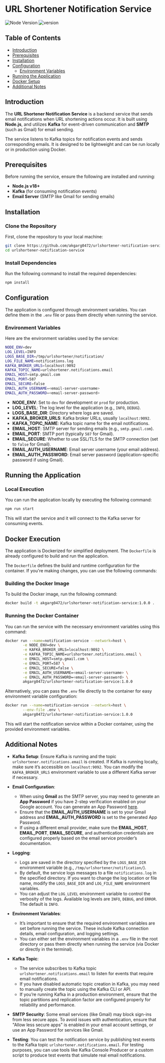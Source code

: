 # URL Shortener Notification Service

![Node Version](https://img.shields.io/badge/Node-18-green)
![version](https://img.shields.io/badge/version-1.0.0-blue)

## Table of Contents

- [Introduction](#introduction)
- [Prerequisites](#prerequisites)
- [Installation](#installation)
- [Configuration](#configuration)
  - [Environment Variables](#environment-variables)
- [Running the Application](#running-the-application)
- [Docker Setup](#docker-setup)
- [Additional Notes](#additional-notes)

## Introduction

The **URL Shortener Notification Service** is a backend service that sends email notifications when URL shortening actions occur. It is built using **Node.js**, and utilizes **Kafka** for event-driven communication and **SMTP** (such as Gmail) for email sending.

The service listens to Kafka topics for notification events and sends corresponding emails. It is designed to be lightweight and can be run locally or in production using Docker.

## Prerequisites

Before running the service, ensure the following are installed and running:

- **Node.js v18+**
- **Kafka** (for consuming notification events)
- **Email Server** (SMTP like Gmail for sending emails)

## Installation

### Clone the Repository

First, clone the repository to your local machine:

```bash
git clone https://github.com/akgarg0472/urlshortener-notification-service.git
cd urlshortener-notification-service
```

### Install Dependencies

Run the following command to install the required dependencies:

```bash
npm install
```

## Configuration

The application is configured through environment variables. You can define them in the `.env` file or pass them directly when running the service.

### Environment Variables

Here are the environment variables used by the service:

```bash
NODE_ENV=dev
LOG_LEVEL=INFO
LOGS_BASE_DIR=/tmp/urlshortener/notification/
LOG_FILE_NAME=notifications.log
KAFKA_BROKER_URLS=localhost:9092
KAFKA_TOPIC_NAME=urlshortener.notifications.email
EMAIL_HOST=smtp.gmail.com
EMAIL_PORT=587
EMAIL_SECURE=false
EMAIL_AUTH_USERNAME=<email-server-username>
EMAIL_AUTH_PASSWORD=<email-server-password>
```

- **NODE_ENV**: Set to `dev` for development or `prod` for production.
- **LOG_LEVEL**: The log level for the application (e.g., `INFO`, `DEBUG`).
- **LOGS_BASE_DIR**: Directory where logs are saved.
- **KAFKA_BROKER_URLS**: Kafka broker URLs, usually `localhost:9092`.
- **KAFKA_TOPIC_NAME**: Kafka topic name for the email notifications.
- **EMAIL_HOST**: SMTP server for sending emails (e.g., `smtp.gmail.com`).
- **EMAIL_PORT**: SMTP port (typically `587` for Gmail).
- **EMAIL_SECURE**: Whether to use SSL/TLS for the SMTP connection (set to `false` for Gmail).
- **EMAIL_AUTH_USERNAME**: Email server username (your email address).
- **EMAIL_AUTH_PASSWORD**: Email server password (application-specific password if using Gmail).

## Running the Application

### Local Execution

You can run the application locally by executing the following command:

```bash
npm run start
```

This will start the service and it will connect to the Kafka server for consuming events.

## Docker Execution

The application is Dockerized for simplified deployment. The `Dockerfile` is already configured to build and run the application.

The `Dockerfile` defines the build and runtime configuration for the container. If you're making changes, you can use the following commands:

### Building the Docker Image

To build the Docker image, run the following command:

```bash
docker build -t akgarg0472/urlshortener-notification-service:1.0.0 .
```

### Running the Docker Container

You can run the service with the necessary environment variables using this command:

```bash
docker run --name=notification-service --network=host \
        -e NODE_ENV=dev \
        -e KAFKA_BROKER_URLS=localhost:9092 \
        -e KAFKA_TOPIC_NAME=urlshortener.notifications.email \
        -e EMAIL_HOST=smtp.gmail.com \
        -e EMAIL_PORT=587 \
        -e EMAIL_SECURE=false \
        -e EMAIL_AUTH_USERNAME=<email-server-username> \
        -e EMAIL_AUTH_PASSWORD=<email-server-password> \
        akgarg0472/urlshortener-notification-service:1.0.0
```

Alternatively, you can pass the `.env` file directly to the container for easy environment variable configuration:

```bash
docker run --name=notification-service --network=host \
        --env-file .env \
        akgarg0472/urlshortener-notification-service:1.0.0
```

This will start the notification service within a Docker container, using the provided environment variables.

## Additional Notes

- **Kafka Setup**: Ensure Kafka is running and the topic `urlshortener.notifications.email` is created. If Kafka is running locally, make sure it’s accessible on `localhost:9092`. You can modify the `KAFKA_BROKER_URLS` environment variable to use a different Kafka server if necessary.

- **Email Configuration**:

  - When using **Gmail** as the SMTP server, you may need to generate an **App Password** if you have 2-step verification enabled on your Google account. You can generate an App Password [here](https://myaccount.google.com/apppasswords).
  - Ensure that the **EMAIL_AUTH_USERNAME** is set to your Gmail address and **EMAIL_AUTH_PASSWORD** is set to the generated App Password.
  - If using a different email provider, make sure the **EMAIL_HOST**, **EMAIL_PORT**, **EMAIL_SECURE**, and authentication credentials are configured properly based on the email service provider’s documentation.

- **Logging**:

  - Logs are saved in the directory specified by the `LOGS_BASE_DIR` environment variable (e.g., `/tmp/urlshortener/notification/`).
  - By default, the service logs messages to a file `notifications.log` in the specified directory. If you want to change the log location or file name, modify the `LOGS_BASE_DIR` and `LOG_FILE_NAME` environment variables.
  - You can adjust the `LOG_LEVEL` environment variable to control the verbosity of the logs. Available log levels are `INFO`, `DEBUG`, and `ERROR`. The default is `INFO`.

- **Environment Variables**:

  - It’s important to ensure that the required environment variables are set before running the service. These include Kafka connection details, email configuration, and logging settings.
  - You can either set the environment variables in a `.env` file in the root directory or pass them directly when running the service (via Docker or directly in the terminal).

- **Kafka Topic**:

  - The service subscribes to Kafka topic `urlshortener.notifications.email` to listen for events that require email notifications.
  - If you have disabled automatic topic creation in Kafka, you may need to manually create the topic using the Kafka CLI or API.
  - If you’re running Kafka in a production environment, ensure that the topic partitions and replication factor are configured properly for reliability and performance.

- **SMTP Security**:
  Some email services (like Gmail) may block sign-ins from less secure apps. To avoid issues with authentication, ensure that "Allow less secure apps" is enabled in your email account settings, or use an App Password for services like Gmail.

- **Testing**:
  You can test the notification service by publishing test events to the Kafka topic `urlshortener.notifications.email`. For testing purposes, you can use tools like Kafka Console Producer or a custom script to produce test events that simulate real email notifications.
